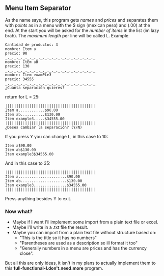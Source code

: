 ## Menu Item Separator
As the name says, this program gets *names* and *prices* and separates them with *points* as in a menu with the $ sign (mexican peso) and (.00) at the end. At the start you will be asked for the *number of items* in the list (im lazy brah). The *maximum length* per line will be called L.
Example:
```
Cantidad de productos: 3
nombre: Item a
precio: 90
_._._._._._._._._._._._._._._._._._._._._
nombre: ItEm aB
precio: 130
_._._._._._._._._._._._._._._._._._._._._
nombre: Item examPLe3
precio: 34555
_._._._._._._._._._._._._._._._._._._._._
¿Cuánta separación quieres?
```
return for L = 25:
```
|||||||||||||||||||||||||||||||||||||||||
Item a............$90.00
Item ab...........$130.00
Item example3.....$34555.00
|||||||||||||||||||||||||||||||||||||||||
¿Desea cambiar la separación? (Y/N)
```
If you press Y you can change L, in this case to 10:
```
Item a$90.00
Item ab$130.00
Item example3$34555.00
```
And in this case to 35:
```
|||||||||||||||||||||||||||||||||||||||||
Item a......................$90.00
Item ab.....................$130.00
Item example3...............$34555.00
|||||||||||||||||||||||||||||||||||||||||
```
Press anything besides Y to exit.
### Now what?
* Maybe if I want I'll implement some import from a plain text file or excel.
* Maybe I'll write in a .txt file the result.
* Maybe you can import from a plain text file without structure based on:
  * "This is the title so it has no numbers"
  * "Parentheses are used as a description so ill format it too"
  * "Generally numbers in a menu are prices and has the currency close".

But all this are only ideas, it isn't in my plans to actually implement them to this **full-functional-I.don't.need.more** program.

